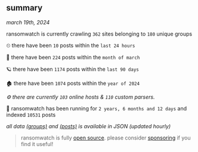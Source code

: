 
## summary
_march 19th, 2024_

ransomwatch is currently crawling `362` sites belonging to `180` unique groups

⏲ there have been `10` posts within the `last 24 hours`

🦈 there have been `224` posts within the `month of march`

🪐 there have been `1174` posts within the `last 90 days`

🏚 there have been `1074` posts within the `year of 2024`

_⚙️ there are currently `103` online hosts & `110` custom parsers._

🦕 ransomwatch has been running for `2 years, 6 months and 12 days` and indexed `10531` posts

_all data  [(groups)](http://ransomwhat.telemetry.ltd/groups) and [(posts)](http://ransomwhat.telemetry.ltd/posts) is available in JSON (updated hourly)_

> ransomwatch is fully [open source](https://github.com/joshhighet/ransomwatch#ransomwatch--). please consider [sponsoring](https://github.com/sponsors/joshhighet) if you find it useful!
